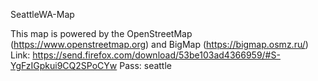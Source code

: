 SeattleWA-Map

This map is powered by the OpenStreetMap (https://www.openstreetmap.org) and BigMap (https://bigmap.osmz.ru/) 
Link: https://send.firefox.com/download/53be103ad4366959/#S-YgFzIGpkui9CQ2SPoCYw
Pass: seattle
